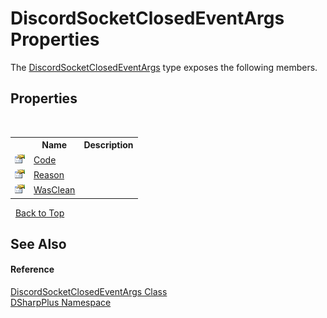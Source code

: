 # DiscordSocketClosedEventArgs Properties
 

The <a href="b477d84e-a426-a869-0699-ad8fcab5ad72">DiscordSocketClosedEventArgs</a> type exposes the following members.


## Properties
&nbsp;<table><tr><th></th><th>Name</th><th>Description</th></tr><tr><td>![Public property](media/pubproperty.gif "Public property")</td><td><a href="a32dc03c-9d5a-e0f1-4a4f-2cb2baf14fff">Code</a></td><td /></tr><tr><td>![Public property](media/pubproperty.gif "Public property")</td><td><a href="c2df509e-208c-53a7-b0b9-1299dc45173e">Reason</a></td><td /></tr><tr><td>![Public property](media/pubproperty.gif "Public property")</td><td><a href="3c2000f1-03da-5a74-de53-f207469231ba">WasClean</a></td><td /></tr></table>&nbsp;
<a href="#discordsocketclosedeventargs-properties">Back to Top</a>

## See Also


#### Reference
<a href="b477d84e-a426-a869-0699-ad8fcab5ad72">DiscordSocketClosedEventArgs Class</a><br /><a href="503971eb-de5e-a570-9922-de9500a9b1cc">DSharpPlus Namespace</a><br />